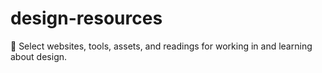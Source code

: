 # design-resources
 📐 Select websites, tools, assets, and readings for working in and learning about design.
